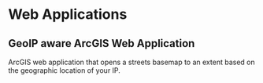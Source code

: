 Web Applications
=====================

## GeoIP aware ArcGIS Web Application 

ArcGIS web application that opens a streets basemap to an extent based on the geographic location of your IP.
